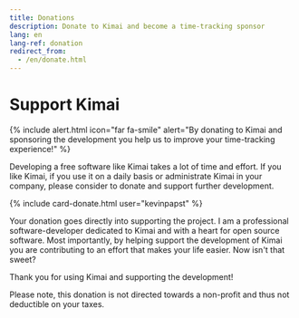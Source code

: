 ```yaml
---
title: Donations
description: Donate to Kimai and become a time-tracking sponsor
lang: en
lang-ref: donation
redirect_from:
  - /en/donate.html
---
```


# Support Kimai

{% include alert.html icon="far fa-smile" alert="By donating to Kimai and sponsoring the development you help us to improve your time-tracking experience!" %}

Developing a free software like Kimai takes a lot of time and effort.
If you like Kimai, if you use it on a daily basis or administrate Kimai in your company, please consider to donate and support further development.

{% include card-donate.html user="kevinpapst" %}

Your donation goes directly into supporting the project. I am a professional software-developer dedicated to Kimai and with a heart for open source software.
Most importantly, by helping support the development of Kimai you are contributing to an effort that makes your life easier. Now isn't that sweet?

Thank you for using Kimai and supporting the development!

Please note, this donation is not directed towards a non-profit and thus not deductible on your taxes.
